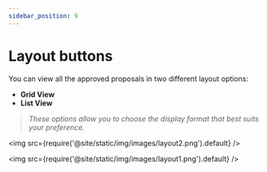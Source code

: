```yaml
---
sidebar_position: 9
---
```


# Layout buttons
 

You can view all the approved proposals in two different layout options:
- **Grid View**
- **List View**

> _These options allow you to choose the display format that best suits your preference._

<img src={require('@site/static/img/images/layout2.png').default} />

<img src={require('@site/static/img/images/layout1.png').default} />